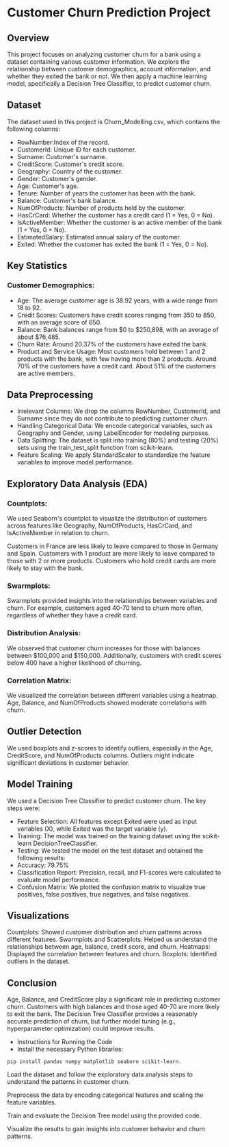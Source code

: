 # Customer Churn Prediction Project
## Overview
This project focuses on analyzing customer churn for a bank using a dataset containing various customer information. We explore the relationship between customer demographics, account information, and whether they exited the bank or not. We then apply a machine learning model, specifically a Decision Tree Classifier, to predict customer churn.

## Dataset
The dataset used in this project is Churn_Modelling.csv, which contains the following columns:

- RowNumber:Index of the record.
- CustomerId: Unique ID for each customer.
- Surname: Customer's surname.
- CreditScore: Customer's credit score.
- Geography: Country of the customer.
- Gender: Customer's gender.
- Age: Customer's age.
- Tenure: Number of years the customer has been with the bank.
- Balance: Customer's bank balance.
- NumOfProducts: Number of products held by the customer.
- HasCrCard: Whether the customer has a credit card (1 = Yes, 0 = No).
- IsActiveMember: Whether the customer is an active member of the bank (1 = Yes, 0 = No).
- EstimatedSalary: Estimated annual salary of the customer.
- Exited: Whether the customer has exited the bank (1 = Yes, 0 = No).
## Key Statistics
### Customer Demographics:
- Age: 
The average customer age is 38.92 years, with a wide range from 18 to 92.
- Credit Scores:
Customers have credit scores ranging from 350 to 850, with an average score of 650.
- Balance:
Bank balances range from $0 to $250,898, with an average of about $76,485.
- Churn Rate:
Around 20.37% of the customers have exited the bank.
- Product and Service Usage:
Most customers hold between 1 and 2 products with the bank, with few having more than 2 products.
Around 70% of the customers have a credit card.
About 51% of the customers are active members.
## Data Preprocessing
- Irrelevant Columns:
We drop the columns RowNumber, CustomerId, and Surname since they do not contribute to predicting customer churn.
- Handling Categorical Data:
We encode categorical variables, such as Geography and Gender, using LabelEncoder for modeling purposes.
- Data Splitting:
The dataset is split into training (80%) and testing (20%) sets using the train_test_split function from scikit-learn.
- Feature Scaling:
We apply StandardScaler to standardize the feature variables to improve model performance.
## Exploratory Data Analysis (EDA)
### Countplots:
We used Seaborn's countplot to visualize the distribution of customers across features like Geography, NumOfProducts, HasCrCard, and IsActiveMember in relation to churn.

Customers in France are less likely to leave compared to those in Germany and Spain.
Customers with 1 product are more likely to leave compared to those with 2 or more products.
Customers who hold credit cards are more likely to stay with the bank.
### Swarmplots:
Swarmplots provided insights into the relationships between variables and churn. For example, customers aged 40-70 tend to churn more often, regardless of whether they have a credit card.

### Distribution Analysis:
We observed that customer churn increases for those with balances between $100,000 and $150,000. Additionally, customers with credit scores below 400 have a higher likelihood of churning.

### Correlation Matrix:
We visualized the correlation between different variables using a heatmap. Age, Balance, and NumOfProducts showed moderate correlations with churn.

## Outlier Detection
We used boxplots and z-scores to identify outliers, especially in the Age, CreditScore, and NumOfProducts columns. Outliers might indicate significant deviations in customer behavior.
## Model Training
We used a Decision Tree Classifier to predict customer churn. The key steps were:

- Feature Selection:
All features except Exited were used as input variables (X), while Exited was the target variable (y).
- Training:
The model was trained on the training dataset using the scikit-learn DecisionTreeClassifier.
- Testing:
We tested the model on the test dataset and obtained the following results:
- Accuracy:
79.75%
- Classification Report:
Precision, recall, and F1-scores were calculated to evaluate model performance.
- Confusion Matrix:
We plotted the confusion matrix to visualize true positives, false positives, true negatives, and false negatives.
## Visualizations
Countplots: Showed customer distribution and churn patterns across different features.
Swarmplots and Scatterplots: Helped us understand the relationships between age, balance, credit score, and churn.
Heatmaps: Displayed the correlation between features and churn.
Boxplots: Identified outliers in the dataset.
## Conclusion
Age, Balance, and CreditScore play a significant role in predicting customer churn.
Customers with high balances and those aged 40-70 are more likely to exit the bank.
The Decision Tree Classifier provides a reasonably accurate prediction of churn, but further model tuning (e.g., hyperparameter optimization) could improve results.
- Instructions for Running the Code
- Install the necessary Python libraries:

```
pip install pandas numpy matplotlib seaborn scikit-learn.
```
Load the dataset and follow the exploratory data analysis steps to understand the patterns in customer churn.

Preprocess the data by encoding categorical features and scaling the feature variables.

Train and evaluate the Decision Tree model using the provided code.

Visualize the results to gain insights into customer behavior and churn patterns.

